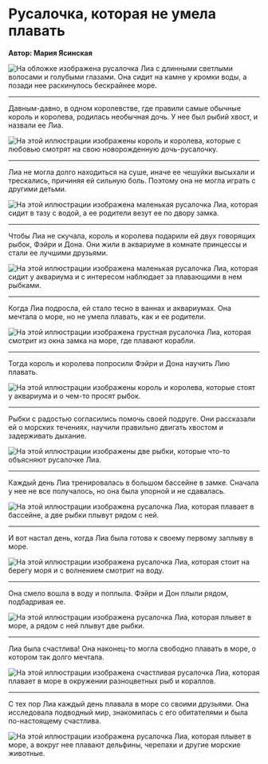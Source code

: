 # Русалочка, которая не умела плавать

**Автор: Мария Ясинская**

![На обложке изображена русалочка Лиа с длинными светлыми волосами и голубыми глазами. Она сидит на камне у кромки воды, а позади нее раскинулось бескрайнее море.](__6.md-0.png)

***

Давным-давно, в одном королевстве, где правили самые обычные король и королева, родилась необычная дочь. У нее был рыбий хвост, и назвали ее Лиа.

![На этой иллюстрации изображены король и королева, которые с любовью смотрят на свою новорожденную дочь-русалочку.](__6.md-1.png)

***

Лиа не могла долго находиться на суше, иначе ее чешуйки высыхали и трескались, причиняя ей сильную боль. Поэтому она не могла играть с другими детьми.

![На этой иллюстрации изображена маленькая русалочка Лиа, которая сидит в тазу с водой, а ее родители везут ее по двору замка.](__6.md-2.png)

***

Чтобы Лиа не скучала, король и королева подарили ей двух говорящих рыбок, Фэйри и Дона. Они жили в аквариуме в комнате принцессы и стали ее лучшими друзьями.

![На этой иллюстрации изображена маленькая русалочка Лиа, которая сидит у аквариума и с интересом наблюдает за плавающими в нем рыбками.](__6.md-3.png)

***

Когда Лиа подросла, ей стало тесно в ваннах и аквариумах. Она мечтала о море, но не умела плавать, как и ее родители.

![На этой иллюстрации изображена грустная русалочка Лиа, которая смотрит из окна замка на море, где плавают корабли.](__6.md-4.png)

***

Тогда король и королева попросили Фэйри и Дона научить Лию плавать.

![На этой иллюстрации изображены король и королева, которые стоят у аквариума и о чем-то просят рыбок.](__6.md-5.png)

***

Рыбки с радостью согласились помочь своей подруге. Они рассказали ей о морских течениях, научили правильно двигать хвостом и задерживать дыхание.

![На этой иллюстрации изображены две рыбки, которые что-то объясняют русалочке Лиа.](__6.md-6.png)

***

Каждый день Лиа тренировалась в большом бассейне в замке. Сначала у нее не все получалось, но она была упорной и не сдавалась.

![На этой иллюстрации изображена русалочка Лиа, которая плавает в бассейне, а две рыбки плывут рядом с ней.](__6.md-7.png)

***

И вот настал день, когда Лиа была готова к своему первому заплыву в море.

![На этой иллюстрации изображена русалочка Лиа, которая стоит на берегу моря и с волнением смотрит на воду.](__6.md-8.png)

***

Она смело вошла в воду и поплыла. Фэйри и Дон плыли рядом, подбадривая ее.

![На этой иллюстрации изображена русалочка Лиа, которая плывет в море, а рядом с ней плывут две рыбки.](__6.md-9.png)

***

Лиа была счастлива! Она наконец-то могла свободно плавать в море, о котором так долго мечтала.

![На этой иллюстрации изображена счастливая русалочка Лиа, которая плавает в море в окружении разноцветных рыб и кораллов.](__6.md-10.png)

***

С тех пор Лиа каждый день плавала в море со своими друзьями. Она исследовала подводный мир, знакомилась с его обитателями и была по-настоящему счастлива.

![На этой иллюстрации изображена русалочка Лиа, которая плывет в море, а вокруг нее плавают дельфины, черепахи и другие морские животные.](__6.md-11.png)